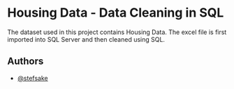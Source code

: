 
# Housing Data - Data Cleaning in SQL
The dataset used in this project contains Housing Data. The excel file is first imported into SQL Server and then cleaned using SQL.
## Authors

- [@stefsake](https://www.github.com/stefsake)

